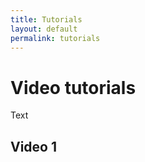 ```yaml
---
title: Tutorials
layout: default
permalink: tutorials
---
```


# Video tutorials

Text 

## Video 1


